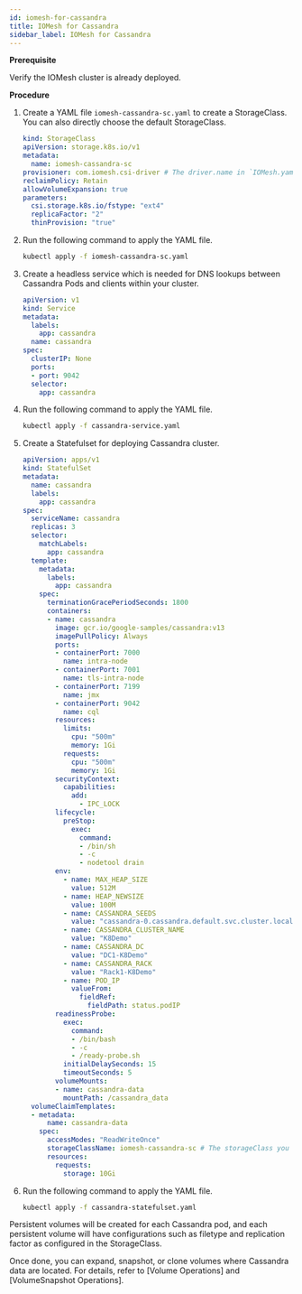 ```yaml
---
id: iomesh-for-cassandra
title: IOMesh for Cassandra
sidebar_label: IOMesh for Cassandra
---
```


**Prerequisite**

Verify the IOMesh cluster is already deployed.

**Procedure**
1. Create a YAML file `iomesh-cassandra-sc.yaml` to create a StorageClass. You can also directly choose the default StorageClass.

    ```yaml
    kind: StorageClass
    apiVersion: storage.k8s.io/v1
    metadata:
      name: iomesh-cassandra-sc
    provisioner: com.iomesh.csi-driver # The driver.name in `IOMesh.yaml` when deploying IOMesh cluster.
    reclaimPolicy: Retain
    allowVolumeExpansion: true
    parameters:
      csi.storage.k8s.io/fstype: "ext4"
      replicaFactor: "2"
      thinProvision: "true"
    ```

2. Run the following command to apply the YAML file.

    ```bash
    kubectl apply -f iomesh-cassandra-sc.yaml
    ```
3. Create a headless service which is needed for DNS lookups between Cassandra Pods and clients within your cluster.
    ```yaml
    apiVersion: v1
    kind: Service
    metadata:
      labels:
        app: cassandra
      name: cassandra
    spec:
      clusterIP: None
      ports:
      - port: 9042
      selector:
        app: cassandra
    ```

4. Run the following command to apply the YAML file.

    ```bash
    kubectl apply -f cassandra-service.yaml
    ```
5. Create a Statefulset for deploying Cassandra cluster.

    ```yaml
    apiVersion: apps/v1
    kind: StatefulSet
    metadata:
      name: cassandra
      labels:
        app: cassandra
    spec:
      serviceName: cassandra
      replicas: 3
      selector:
        matchLabels:
          app: cassandra
      template:
        metadata:
          labels:
            app: cassandra
        spec:
          terminationGracePeriodSeconds: 1800
          containers:
          - name: cassandra
            image: gcr.io/google-samples/cassandra:v13
            imagePullPolicy: Always
            ports:
            - containerPort: 7000
              name: intra-node
            - containerPort: 7001
              name: tls-intra-node
            - containerPort: 7199
              name: jmx
            - containerPort: 9042
              name: cql
            resources:
              limits:
                cpu: "500m"
                memory: 1Gi
              requests:
                cpu: "500m"
                memory: 1Gi
            securityContext:
              capabilities:
                add:
                  - IPC_LOCK
            lifecycle:
              preStop:
                exec:
                  command:
                  - /bin/sh
                  - -c
                  - nodetool drain
            env:
              - name: MAX_HEAP_SIZE
                value: 512M
              - name: HEAP_NEWSIZE
                value: 100M
              - name: CASSANDRA_SEEDS
                value: "cassandra-0.cassandra.default.svc.cluster.local"
              - name: CASSANDRA_CLUSTER_NAME
                value: "K8Demo"
              - name: CASSANDRA_DC
                value: "DC1-K8Demo"
              - name: CASSANDRA_RACK
                value: "Rack1-K8Demo"
              - name: POD_IP
                valueFrom:
                  fieldRef:
                    fieldPath: status.podIP
            readinessProbe:
              exec:
                command:
                - /bin/bash
                - -c
                - /ready-probe.sh
              initialDelaySeconds: 15
              timeoutSeconds: 5
            volumeMounts:
            - name: cassandra-data
              mountPath: /cassandra_data
      volumeClaimTemplates:
      - metadata:
          name: cassandra-data
        spec:
          accessModes: "ReadWriteOnce"
          storageClassName: iomesh-cassandra-sc # The storageClass you created in the first step.
          resources:
            requests:
              storage: 10Gi
    ```

6. Run the following command to apply the YAML file.


    ```bash
    kubectl apply -f cassandra-statefulset.yaml
    ```

Persistent volumes will be created for each Cassandra pod, and each persistent volume will have configurations such as filetype and replication factor as configured in the StorageClass.

Once done, you can expand, snapshot, or clone volumes where Cassandra data are located. For details, refer to [Volume Operations] and [VolumeSnapshot Operations].
